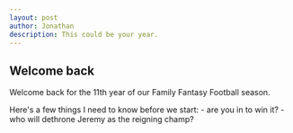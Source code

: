 ```yaml
---
layout: post
author: Jonathan
description: This could be your year. 
---
```

## Welcome back 
Welcome back for the 11th year of our Family Fantasy Football season. 

Here's a few things I need to know before we start:
    - are you in to win it?
    - who will dethrone Jeremy as the reigning champ?


